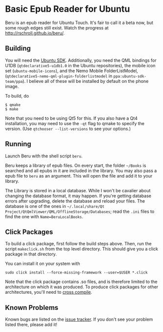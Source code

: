 Basic Epub Reader for Ubuntu
============================
Beru is an epub reader for Ubuntu Touch.  It's fair to call it a
beta now, but some rough edges still exist.  Watch the progress at
http://rschroll.github.io/beru/.

Building
--------
You will need the [Ubuntu SDK][1].  Additionally, you need the QML
bindings for U1DB (`qtdeclarative5-u1db1.0` in the Ubuntu
repositories), the mobile icon set (`ubuntu-mobile-icons`), and the
Nemo Mobile FolderListModel,
(`qtdeclarative5-nemo-qml-plugin-folderlistmodel` in
`ppa:ubuntu-sdk-team/ppa`). I believe all of these will be installed
by default on the phone image.

To build, do
```
$ qmake
$ make
```
Note that you need to be using Qt5 for this.  If you also have a Qt4
installation, you may need to use the `-qt` flag to qmake to specify
the version.  (Use `qtchooser --list-versions` to see your options.)

Running
-------
Launch Beru with the shell script `beru`.

Beru keeps a library of epub files.  On every start, the folder
`~/Books` is searched and all epubs in it are included in the
library.  You may also pass a epub file to `beru` as an argument.
This will open the file and add it to your library.

The Library is stored in a local database.  While I won't be
cavalier about changing the database format, it may happen.  If
you're getting database errors after upgrading, delete the database
and reload your files.  The database is one of the ones in
`~/.local/share/Qt Project/QtQmlViewer/QML/OfflineStorage/Databases`;
read the `.ini` files to find the one with `Name=BeruLocalBooks`.

Click Packages
--------------
To build a click package, first follow the build steps above.  Then,
run the script `makeclick.sh` from the top level directory.  This
should give you a click package in that directory.

You can install it on your system with
```
sudo click install --force-missing-framework --user=$USER *.click
```
Note that the click package contains .so files, and is therefore
limited to the architecture on which it was produced.  To produce
click packages for other architectures, you'll need to [cross
compile][2].

Known Problems
--------------
Known bugs are listed on the [issue tracker][3].  If you don't see
your problem listed there, please add it!

[1]: http://developer.ubuntu.com/get-started/#step-get-toolkit "Ubuntu SDK"
[2]: http://notyetthere.org/?p=316#comment-3637 "Michael Zanetti's helpful instructions"
[3]: https://github.com/rschroll/beru/issues "Bug tracker"

